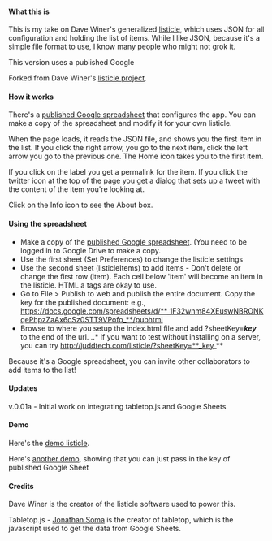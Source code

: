 #### What this is

This is my take on Dave Winer's generalized <a href="http://scripting.com/2015/01/13/listicleOListicle.html">listicle</a>, which uses JSON for all configuration and holding the list of items. While I like JSON, because it's a simple file format to use, I know many people who might not grok it.

This version uses a published Google 

Forked from Dave Winer's [listicle project](https://github.com/scripting/listicle).

#### How it works

There's a <a href="https://docs.google.com/spreadsheets/d/1F32wnm84XEuswNBRONKqePhpzZaAx6cSz0STT9VPofo/edit?usp=sharing">published Google spreadsheet</a> that configures the app. You can make a copy of the spreadsheet and modify it for your own listicle.

When the page loads, it reads the JSON file, and shows you the first item in the list. If you click the right arrow, you go to the next item, click the left arrow you go to the previous one. The Home icon takes you to the first item. 

If you click on the label you get a permalink for the item. If you click the twitter icon at the top of the page you get a dialog that sets up a tweet with the content of the item you're looking at. 

Click on the Info icon to see the About box.

#### Using the spreadsheet

* Make a copy of the <a href="https://docs.google.com/spreadsheets/d/1F32wnm84XEuswNBRONKqePhpzZaAx6cSz0STT9VPofo/edit?usp=sharing">published Google spreadsheet</a>. (You need to be logged in to Google Drive to make a copy.
* Use the first sheet (Set Preferences) to change the listicle settings
* Use the second sheet (listicleItems) to add items - Don't delete or change the first row (item). Each cell below 'item' will become an item in the listicle. HTML a tags are okay to use.
* Go to File > Publish to web and publish the entire document. Copy the key for the published document: e.g., https://docs.google.com/spreadsheets/d/**_1F32wnm84XEuswNBRONKqePhpzZaAx6cSz0STT9VPofo_**/pubhtml
* Browse to where you setup the index.html file and add ?sheetKey=**_key_** to the end of the url.
..* If you want to test without installing on a server, you can try http://juddtech.com/listicle/?sheetKey=**_key_**
 
Because it's a Google spreadsheet, you can invite other collaborators to add items to the list!

#### Updates

v.0.01a - Initial work on integrating tabletop.js and Google Sheets

#### Demo

Here's the <a href="http://juddtech.com/listicle/">demo listicle</a>.

Here's <a href="http://juddtech.com/listicle/">another demo</a>, showing that you can just pass in the key of published Google Sheet 

#### Credits

Dave Winer is the creator of the listicle software used to power this.

Tabletop.js - [Jonathan Soma](http://twitter.com/dangerscarf) is the creator of tabletop, which is the javascript used to get the data from Google Sheets.